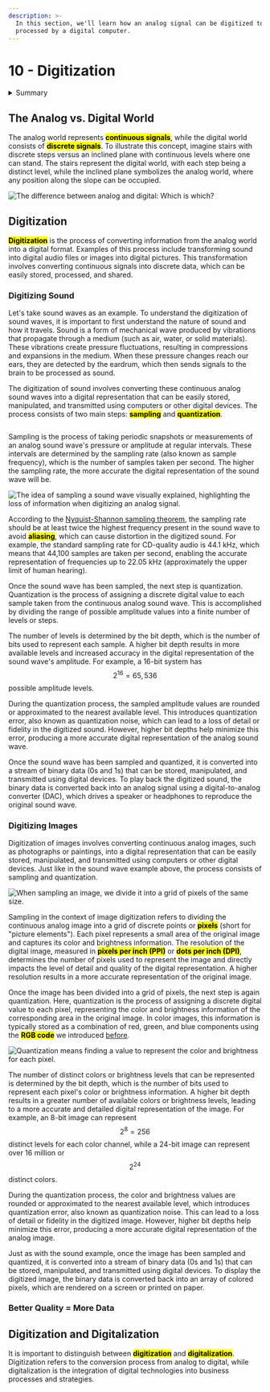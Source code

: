 ```yaml
---
description: >-
  In this section, we'll learn how an analog signal can be digitized to be
  processed by a digital computer.
---
```


# 10 - Digitization

<details>

<summary>Summary</summary>

This lesson is relevant for [Exercise 4: Digitizing the Physical World](https://github.com/winf-hsos/lifi-exercises/raw/main/exercises/04\_exercise\_digitizing\_the\_physical\_world.pdf).

</details>

## The Analog vs. Digital World

The analog world represents <mark style="background-color:yellow;">**continuous signals**</mark>, while the digital world consists of <mark style="background-color:yellow;">**discrete signals**</mark>. To illustrate this concept, imagine stairs with discrete steps versus an inclined plane with continuous levels where one can stand. The stairs represent the digital world, with each step being a distinct level, while the inclined plane symbolizes the analog world, where any position along the slope can be occupied.

<img src="../.gitbook/assets/file.excalidraw.svg" alt="The difference between analog and digital: Which is which?" class="gitbook-drawing">

## Digitization

<mark style="background-color:yellow;">**Digitization**</mark> is the process of converting information from the analog world into a digital format. Examples of this process include transforming sound into digital audio files or images into digital pictures. This transformation involves converting continuous signals into discrete data, which can be easily stored, processed, and shared.

### Digitizing Sound

Let's take sound waves as an example. To understand the digitization of sound waves, it is important to first understand the nature of sound and how it travels. Sound is a form of mechanical wave produced by vibrations that propagate through a medium (such as air, water, or solid materials). These vibrations create pressure fluctuations, resulting in compressions and expansions in the medium. When these pressure changes reach our ears, they are detected by the eardrum, which then sends signals to the brain to be processed as sound.

The digitization of sound involves converting these continuous analog sound waves into a digital representation that can be easily stored, manipulated, and transmitted using computers or other digital devices. The process consists of two main steps: <mark style="background-color:yellow;">**sampling**</mark> and <mark style="background-color:yellow;">**quantization**</mark>.

<img src="../.gitbook/assets/file.excalidraw (12).svg" alt="" class="gitbook-drawing">

Sampling is the process of taking periodic snapshots or measurements of an analog sound wave's pressure or amplitude at regular intervals. These intervals are determined by the sampling rate (also known as sample frequency), which is the number of samples taken per second. The higher the sampling rate, the more accurate the digital representation of the sound wave will be.

<img src="../.gitbook/assets/file.excalidraw (7).svg" alt="The idea of sampling a sound wave visually explained, highlighting the loss of information when digitizing an analog signal." class="gitbook-drawing">

According to the [Nyquist-Shannon sampling theorem](https://en.wikipedia.org/wiki/Nyquist%E2%80%93Shannon\_sampling\_theorem), the sampling rate should be at least twice the highest frequency present in the sound wave to avoid <mark style="background-color:yellow;">**aliasing**</mark>, which can cause distortion in the digitized sound. For example, the standard sampling rate for CD-quality audio is 44.1 kHz, which means that 44,100 samples are taken per second, enabling the accurate representation of frequencies up to 22.05 kHz (approximately the upper limit of human hearing).

Once the sound wave has been sampled, the next step is quantization. Quantization is the process of assigning a discrete digital value to each sample taken from the continuous analog sound wave. This is accomplished by dividing the range of possible amplitude values into a finite number of levels or steps.

The number of levels is determined by the bit depth, which is the number of bits used to represent each sample. A higher bit depth results in more available levels and increased accuracy in the digital representation of the sound wave's amplitude. For example, a 16-bit system has$$2^{16} = 65,536$$ possible amplitude levels.

During the quantization process, the sampled amplitude values are rounded or approximated to the nearest available level. This introduces quantization error, also known as quantization noise, which can lead to a loss of detail or fidelity in the digitized sound. However, higher bit depths help minimize this error, producing a more accurate digital representation of the analog sound wave.

Once the sound wave has been sampled and quantized, it is converted into a stream of binary data (0s and 1s) that can be stored, manipulated, and transmitted using digital devices. To play back the digitized sound, the binary data is converted back into an analog signal using a digital-to-analog converter (DAC), which drives a speaker or headphones to reproduce the original sound wave.

### Digitizing Images

Digitization of images involves converting continuous analog images, such as photographs or paintings, into a digital representation that can be easily stored, manipulated, and transmitted using computers or other digital devices. Just like in the sound wave example above, the process consists of sampling and quantization.

<img src="../.gitbook/assets/file.excalidraw (2).svg" alt="When sampling an image, we divide it into a grid of pixels of the same size." class="gitbook-drawing">

Sampling in the context of image digitization refers to dividing the continuous analog image into a grid of discrete points or <mark style="background-color:yellow;">**pixels**</mark> (short for "picture elements"). Each pixel represents a small area of the original image and captures its color and brightness information. The resolution of the digital image, measured in <mark style="background-color:yellow;">**pixels per inch (PPI)**</mark> or <mark style="background-color:yellow;">**dots per inch (DPI)**</mark>, determines the number of pixels used to represent the image and directly impacts the level of detail and quality of the digital representation. A higher resolution results in a more accurate representation of the original image.

Once the image has been divided into a grid of pixels, the next step is again quantization. Here, quantization is the process of assigning a discrete digital value to each pixel, representing the color and brightness information of the corresponding area in the original image. In color images, this information is typically stored as a combination of red, green, and blue components using the <mark style="background-color:yellow;">**RGB code**</mark> we introduced [before](code-systems.md).

<img src="../.gitbook/assets/file.excalidraw (9).svg" alt="Quantization means finding a value to represent the color and brightness for each pixel." class="gitbook-drawing">

The number of distinct colors or brightness levels that can be represented is determined by the bit depth, which is the number of bits used to represent each pixel's color or brightness information. A higher bit depth results in a greater number of available colors or brightness levels, leading to a more accurate and detailed digital representation of the image. For example, an 8-bit image can represent $$2^8 = 256$$ distinct levels for each color channel, while a 24-bit image can represent over 16 million or $$2^{24 }$$ distinct colors.

During the quantization process, the color and brightness values are rounded or approximated to the nearest available level, which introduces quantization error, also known as quantization noise. This can lead to a loss of detail or fidelity in the digitized image. However, higher bit depths help minimize this error, producing a more accurate digital representation of the analog image.

Just as with the sound example, once the image has been sampled and quantized, it is converted into a stream of binary data (0s and 1s) that can be stored, manipulated, and transmitted using digital devices. To display the digitized image, the binary data is converted back into an array of colored pixels, which are rendered on a screen or printed on paper.

### Better Quality = More Data

## Digitization and Digitalization

It is important to distinguish between <mark style="background-color:yellow;">**digitization**</mark> and <mark style="background-color:yellow;">**digitalization**</mark>. Digitization refers to the conversion process from analog to digital, while digitalization is the integration of digital technologies into business processes and strategies.
